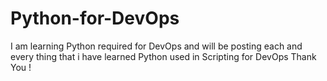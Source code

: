# Python-for-DevOps
I am learning Python required for DevOps and will be posting each and every thing that i have learned Python used in Scripting for DevOps
Thank You !
